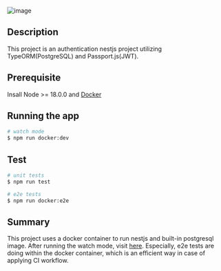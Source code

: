 ![image](https://github.com/TalCrypto/nestjs-auth/assets/83287152/625b92d5-30f6-4e07-833a-85f5c5b40b15)
## Description

This project is an authentication nestjs project utilizing TypeORM(PostgreSQL) and Passport.js(JWT).

## Prerequisite

Insall Node >= 18.0.0 and [Docker](https://docs.docker.com/engine/install/ubuntu/)

## Running the app

```bash
# watch mode
$ npm run docker:dev
```

## Test

```bash
# unit tests
$ npm run test

# e2e tests
$ npm run docker:e2e
```

## Summary

This project uses a docker container to run nestjs and built-in postgresql image.
After running the watch mode, visit [here](http://localhost:3000/help).
Especially, e2e tests are doing within the docker container, which is an efficient way in case of applying CI workflow.
